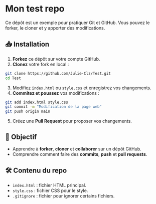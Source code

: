 # Mon test repo
Ce dépôt est un exemple pour pratiquer Git et GitHub. Vous pouvez le forker, le cloner et y apporter des modifications.

## 📥 Installation

1. **Forkez** ce dépôt sur votre compte GitHub.
2. **Clonez** votre fork en local :

```bash
git clone https://github.com/Julie-Clz/Test.git
cd Test
```

3. Modifiez `index.html` ou `style.css` et enregistrez vos changements.
4. **Commitez et poussez** vos modifications :

```bash
git add index.html style.css
git commit -m "Modification de la page web"
git push origin main
```

5. Créez une **Pull Request** pour proposer vos changements.

## 📝 Objectif

- Apprendre à **forker**, **cloner** et **collaborer** sur un dépôt GitHub.
- Comprendre comment faire des **commits**, **push** et **pull requests**.

## 🛠️ Contenu du repo

- `index.html` : fichier HTML principal.
- `style.css` : fichier CSS pour le style.
- `.gitignore` : fichier pour ignorer certains fichiers.
